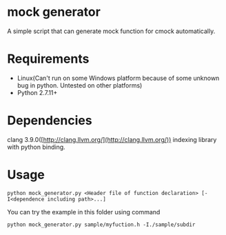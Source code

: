 # mock generator
A simple script that can generate mock function for cmock automatically.

# Requirements
* Linux(Can't run on some Windows platform because of some unknown bug in python. Untested on other platforms)
* Python 2.7.11+

# Dependencies
clang 3.9.0([http://clang.llvm.org/](http://clang.llvm.org/)) indexing library with python binding.

# Usage
```
python mock_generator.py <Header file of function declaration> [-I<dependence including path>...]
```
You can try the example in this folder using command
``` shell
python mock_generator.py sample/myfuction.h -I./sample/subdir
```
